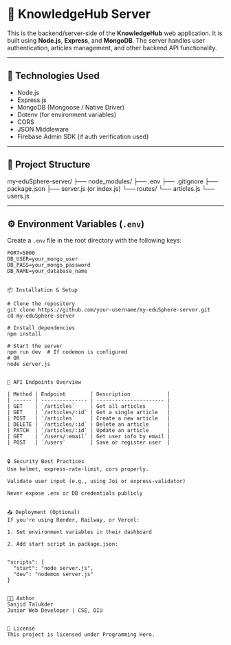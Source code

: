 # 📡 KnowledgeHub Server

This is the backend/server-side of the **KnowledgeHub** web application. It is built using **Node.js**, **Express**, and **MongoDB**. The server handles user authentication, articles management, and other backend API functionality.

---

## 🚀 Technologies Used

- Node.js
- Express.js
- MongoDB (Mongoose / Native Driver)
- Dotenv (for environment variables)
- CORS
- JSON Middleware
- Firebase Admin SDK (if auth verification used)

---

## 📁 Project Structure


my-eduSphere-server/
├── node_modules/
├── .env
├── .gitignore
├── package.json
├── server.js (or index.js)
└── routes/
└── articles.js
└── users.js



---

## ⚙️ Environment Variables (`.env`)

Create a `.env` file in the root directory with the following keys:

```env
PORT=5000
DB_USER=your_mongo_user
DB_PASS=your_mongo_password
DB_NAME=your_database_name


📦 Installation & Setup

# Clone the repository
git clone https://github.com/your-username/my-eduSphere-server.git
cd my-eduSphere-server

# Install dependencies
npm install

# Start the server
npm run dev  # If nodemon is configured
# OR
node server.js


📡 API Endpoints Overview

| Method | Endpoint        | Description            |
| ------ | --------------- | ---------------------- |
| GET    | `/articles`     | Get all articles       |
| GET    | `/articles/:id` | Get a single article   |
| POST   | `/articles`     | Create a new article   |
| DELETE | `/articles/:id` | Delete an article      |
| PATCH  | `/articles/:id` | Update an article      |
| GET    | `/users/:email` | Get user info by email |
| POST   | `/users`        | Save or register user  |


🔒 Security Best Practices
Use helmet, express-rate-limit, cors properly.

Validate user input (e.g., using Joi or express-validator)

Never expose .env or DB credentials publicly


📤 Deployment (Optional)
If you're using Render, Railway, or Vercel:

1. Set environment variables in their dashboard

2. Add start script in package.json:


"scripts": {
  "start": "node server.js",
  "dev": "nodemon server.js"
}


👨‍💻 Author
Sanjid Talukder
Junior Web Developer | CSE, DIU


📜 License
This project is licensed under Programming Hero.




